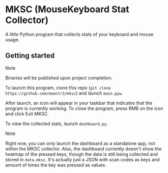 # MKSC (MouseKeyboard Stat Collector)
A little Python program that collects stats of your keyboard and mouse usage.

## Getting started

> [!NOTE]
> Binaries will be published upon project completion.

To launch this program, clone this repo (`git clone https://github.com/moontr3/mksc`) and launch `main.pyw`.

After launch, an icon will appear in your taskbar that indicates that the program is currently working. To close the program, press RMB on the icon and click Exit MKSC.

To view the collected stats, launch `dashboard.py`.

> [!NOTE]
> Right now, you can only launch the dashboard as a standalone app, not within the MKSC collector.
> Also, the dashboard currently doesn't show the heatmap of the pressed keys, though the data is still being collected and stored in `data.mksc`. It's actually just a JSON with scan codes as keys and amount of times the key was pressed as values.